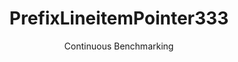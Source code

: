---
layout: docu
title: PrefixLineitemPointer333
subtitle: Continuous Benchmarking
selected: Prefix_Tpch
expanded: Benchmarking
benchmark: /individual_results/PrefixLineitemPointer333.html
---